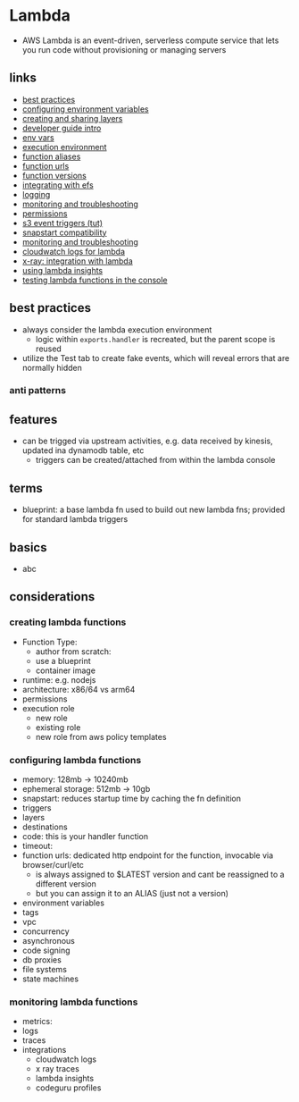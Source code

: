 # Lambda

- AWS Lambda is an event-driven, serverless compute service that lets you run code without provisioning or managing servers

## links

- [best practices](https://docs.aws.amazon.com/lambda/latest/dg/best-practices.html)
- [configuring environment variables](https://docs.aws.amazon.com/lambda/latest/dg/configuration-envvars.html#configuration-envvars-config)
- [creating and sharing layers](https://docs.aws.amazon.com/lambda/latest/dg/configuration-layers.html)
- [developer guide intro](http://docs.aws.amazon.com/lambda/latest/dg/welcome.html)
- [env vars](https://docs.aws.amazon.com/lambda/latest/dg/configuration-envvars.html)
- [execution environment](https://docs.aws.amazon.com/lambda/latest/dg/runtimes-context.html)
- [function aliases](https://docs.aws.amazon.com/lambda/latest/dg/configuration-aliases.html)
- [function urls](https://docs.aws.amazon.com/lambda/latest/dg/lambda-urls.html?icmpid=docs_lambda_help)
- [function versions](https://docs.aws.amazon.com/lambda/latest/dg/configuration-versions.html)
- [integrating with efs](https://docs.aws.amazon.com/lambda/latest/dg/services-efs.html)
- [logging](https://docs.aws.amazon.com/lambda/latest/dg/python-logging.html)
- [monitoring and troubleshooting](https://docs.aws.amazon.com/lambda/latest/dg/troubleshooting.html)
- [permissions](https://docs.aws.amazon.com/lambda/latest/dg/lambda-permissions.html)
- [s3 event triggers (tut)](https://docs.aws.amazon.com/lambda/latest/dg/with-s3-example.html)
- [snapstart compatibility](https://docs.aws.amazon.com/lambda/latest/dg/snapstart.html#snapstart-compatibility)
- [monitoring and troubleshooting](https://docs.aws.amazon.com/lambda/latest/dg/monitoring-functions.html?icmpid=docs_lambda_help)
- [cloudwatch logs for lambda](https://docs.aws.amazon.com/lambda/latest/dg/monitoring-functions-logs.html?icmpid=docs_lambda_help)
- [x-ray: integration with lambda](https://docs.aws.amazon.com/lambda/latest/dg/lambda-x-ray.html?icmpid=docs_lambda_help)
- [using lambda insights](https://docs.aws.amazon.com/AmazonCloudWatch/latest/monitoring/Lambda-Insights.html?icmpid=docs_lambda_help)
- [testing lambda functions in the console](https://docs.aws.amazon.com/lambda/latest/dg/testing-functions.html?icmpid=docs_lambda_help)

## best practices

- always consider the lambda execution environment
  - logic within `exports.handler` is recreated, but the parent scope is reused
- utilize the Test tab to create fake events, which will reveal errors that are normally hidden

### anti patterns

## features

- can be trigged via upstream activities, e.g. data received by kinesis, updated ina dynamodb table, etc
  - triggers can be created/attached from within the lambda console

## terms

- blueprint: a base lambda fn used to build out new lambda fns; provided for standard lambda triggers

## basics

- abc

## considerations

### creating lambda functions

- Function Type:
  - author from scratch:
  - use a blueprint
  - container image
- runtime: e.g. nodejs
- architecture: x86/64 vs arm64
- permissions
- execution role
  - new role
  - existing role
  - new role from aws policy templates

### configuring lambda functions

- memory: 128mb -> 10240mb
- ephemeral storage: 512mb -> 10gb
- snapstart: reduces startup time by caching the fn definition
- triggers
- layers
- destinations
- code: this is your handler function
- timeout:
- function urls: dedicated http endpoint for the function, invocable via browser/curl/etc
  - is always assigned to $LATEST version and cant be reassigned to a different version
  - but you can assign it to an ALIAS (just not a version)
- environment variables
- tags
- vpc
- concurrency
- asynchronous
- code signing
- db proxies
- file systems
- state machines

### monitoring lambda functions

- metrics:
- logs
- traces
- integrations
  - cloudwatch logs
  - x ray traces
  - lambda insights
  - codeguru profiles
